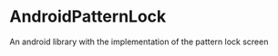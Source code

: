 AndroidPatternLock
==================

An android library with the implementation of the pattern lock screen
